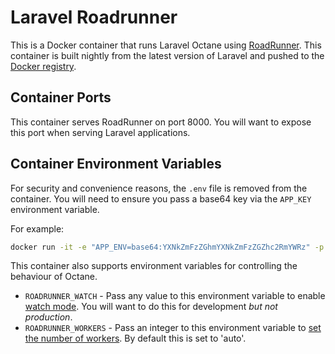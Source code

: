 # Laravel Roadrunner
This is a Docker container that runs Laravel Octane using [RoadRunner](https://roadrunner.dev/). This container is built nightly from the latest version of Laravel and pushed to the [Docker registry](https://hub.docker.com/r/anterisdev/laravel-roadrunner).

## Container Ports
This container serves RoadRunner on port 8000. You will want to expose this port when serving Laravel applications.

## Container Environment Variables
For security and convenience reasons, the `.env` file is removed from the container. You will need to ensure you pass a base64 key via the `APP_KEY` environment variable.

For example:

```bash
docker run -it -e "APP_ENV=base64:YXNkZmFzZGhmYXNkZmFzZGZhc2RmYWRz" -p 8000:8000 anterisdev/laravel-roadrunner:latest
```

This container also supports environment variables for controlling the behaviour of Octane.

- `ROADRUNNER_WATCH` - Pass any value to this environment variable to enable [watch mode](https://laravel.com/docs/8.x/octane#watching-for-file-changes). You will want to do this for development _but not production_.
- `ROADRUNNER_WORKERS` - Pass an integer to this environment variable to [set the number of workers](https://laravel.com/docs/8.x/octane#specifying-the-worker-count). By default this is set to 'auto'.
